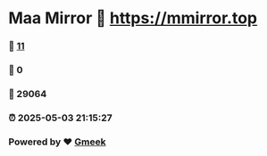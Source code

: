 # Maa Mirror :link: https://mmirror.top 
### :page_facing_up: [11](https://mmirror.top/tag.html) 
### :speech_balloon: 0 
### :hibiscus: 29064 
### :alarm_clock: 2025-05-03 21:15:27 
### Powered by :heart: [Gmeek](https://github.com/Meekdai/Gmeek)
